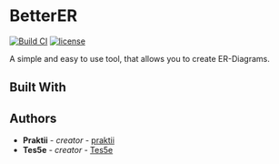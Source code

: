 # BetterER
[![Build CI](https://github.com/praktii/BetterER/actions/workflows/CI.yml/badge.svg)](https://github.com/praktii/BetterER/actions/workflows/CI.yml)
[![license](https://img.shields.io/github/license/praktii/BetterER?style=plastic)](https://github.com/praktii/BetterER/blob/master/LICENSE)


A simple and easy to use tool, that allows you to create ER-Diagrams.

## Built With



## Authors

* **Praktii** - *creator* - [praktii](https://github.com/praktii)
* **Tes5e** - *creator* - [Tes5e](https://github.com/Tes5e)
